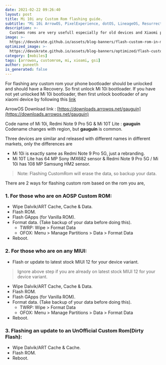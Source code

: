 ```yaml
---
date: 2021-02-22 09:26:40
layout: post
title: Mi 10i any Custom Rom flashing guide.
subtitle: "Mi 10i ArrowOS, PixelExperience, dotOS, LineageOS, ResurrectionRemix, ProjectSakura, exTHmUI"
description: >-
  Customs roms are very usefull especially for old devices and Xiaomi phones, as miui is bundled with ads. Here we install ArrowOS in Mi 10i.
image: >-
  https://devskrate.github.io/assets/blog-banners/flash-custom-rom-in-mi-10i.jpg
optimized_image: >-
  https://devskrate.github.io/assets/blog-banners/optimized/flash-custom-rom-in-mi-10i.webp
category: [mobiles]
tags: [arrowos, customrom, mi, xioami, gsi]
author: puneeth
is_generated: false
---
```


For flashing any custom rom your phone bootloader should be unlocked and should have a Recovery. So first unlock Mi 10i bootloader. If you have not yet unlocked Mi 10i bootloader, then first unlock bootloader of any xiaomi device by following this [link](https://mobie.tech/unlock-bootloader-of-any-xiaomi-phone/)

ArrowOS Download link : [https://downloads.arrowos.net/gauguin](https://downloads.arrowos.net/gauguin)


Code name of Mi 10i, Redmi Note 9 Pro 5G & Mi 10T Lite : **gauguin**
Codename changes with region, but **gauguin** is common.

Three devices are similar and released with different names in different markets, only the differences are
+ Mi 10i is exactly same as Redmi Note 9 Pro 5G, just a rebranding.
+ Mi 10T Lite has 64 MP Sony IMX682 sensor & Redmi Note 9 Pro 5G / Mi 10i has 108 MP Samsung HM2 sensor.

>Note: Flashing CustomRom will erase the data, so backup your data.

There are 2 ways for flashing custom rom based on the rom you are,

### 1. For those who are on AOSP Custom ROM:

+ Wipe Dalvik/ART Cache, Cache & Data.
+ Flash ROM.
+ Flash GApps (for Vanilla ROM).
+ Format data. (Take backup of your data before doing this).
    - TWRP: Wipe > Format Data
    - OFOX: Menu > Manage Partitions > Data > Format Data
+ Reboot.


### 2. For those who are on any MIUI:

+ Flash or update to latest stock MIUI 12 for your device variant.
>Ignore above step if you are already on latest stock MIUI 12 for your device variant. 

+ Wipe Dalvik/ART Cache, Cache & Data.
+ Flash ROM.
+ Flash GApps (for Vanilla ROM).
+ Format data. (Take backup of your data before doing this).
    - TWRP: Wipe > Format Data
    - OFOX: Menu > Manage Partitions > Data > Format Data
+ Reboot.


### 3. Flashing an update to an UnOfficial Custom Rom(Dirty Flash):

+ Wipe Dalvik/ART Cache & Cache.
+ Flash ROM.
+ Reboot.